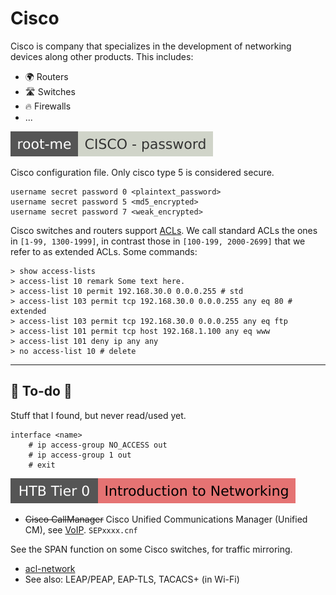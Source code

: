 # Cisco

<div class="row row-cols-lg-2"><div>

Cisco is company that specializes in the development of networking devices along other products. This includes:

* 🌍 Routers
* 🛣️ Switches
* 🔥 Firewalls
* ...

[![cisco_password](../../../../cybersecurity/_badges/rootme/network/cisco_password.svg)](https://www.root-me.org/en/Challenges/Network/CISCO-password)

Cisco configuration file. Only cisco type 5 is considered secure.

```shell!
username secret password 0 <plaintext_password>
username secret password 5 <md5_encrypted>
username secret password 7 <weak_encrypted>
```
</div><div>

Cisco switches and routers support [ACLs](/operating-systems/networking/security/_knowledge/index.md#access-control-lists-acls). We call standard ACLs the ones in `[1-99, 1300-1999]`, in contrast those in `[100-199, 2000-2699]` that we refer to as extended ACLs. Some commands:

```shell!
> show access-lists
> access-list 10 remark Some text here.
> access-list 10 permit 192.168.30.0 0.0.0.255 # std
> access-list 103 permit tcp 192.168.30.0 0.0.0.255 any eq 80 # extended
> access-list 103 permit tcp 192.168.30.0 0.0.0.255 any eq ftp
> access-list 101 permit tcp host 192.168.1.100 any eq www
> access-list 101 deny ip any any
> no access-list 10 # delete
```
</div></div>

<hr class="sep-both">

## 👻 To-do 👻

Stuff that I found, but never read/used yet.

<div class="row row-cols-lg-2"><div>

```text!
interface <name>
    # ip access-group NO_ACCESS out
    # ip access-group 1 out
    # exit
```

[![introductiontonetworking](../../../../cybersecurity/_badges/htb/introductiontonetworking.svg)](https://academy.hackthebox.com/course/preview/introduction-to-networking)

* <s>Cisco CallManager</s> Cisco Unified Communications Manager (Unified CM), see [VoIP](/operating-systems/networking/protocols/voip.md). `SEPxxxx.cnf`
</div><div>

See the SPAN function on some Cisco switches, for traffic mirroring.

* [acl-network](https://phoenixnap.com/kb/acl-network)
* See also: LEAP/PEAP, EAP-TLS, TACACS+ (in Wi-Fi)
</div></div>